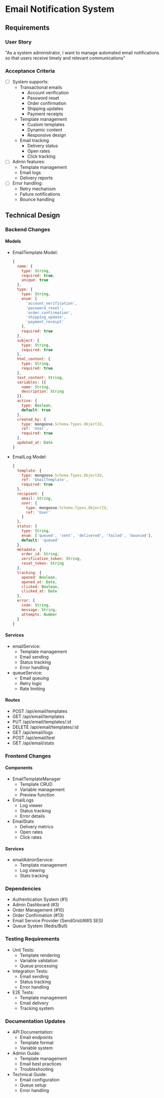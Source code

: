 # Email Notification System

## Requirements
### User Story
"As a system administrator, I want to manage automated email notifications so that users receive timely and relevant communications"

### Acceptance Criteria
- [ ] System supports:
  - Transactional emails
    - Account verification
    - Password reset
    - Order confirmation
    - Shipping updates
    - Payment receipts
  - Template management
    - Custom templates
    - Dynamic content
    - Responsive design
  - Email tracking
    - Delivery status
    - Open rates
    - Click tracking
- [ ] Admin features:
  - Template management
  - Email logs
  - Delivery reports
- [ ] Error handling:
  - Retry mechanism
  - Failure notifications
  - Bounce handling

## Technical Design

### Backend Changes
#### Models
- EmailTemplate Model:
  ```javascript
  {
    name: {
      type: String,
      required: true,
      unique: true
    },
    type: {
      type: String,
      enum: [
        'account_verification',
        'password_reset',
        'order_confirmation',
        'shipping_update',
        'payment_receipt'
      ],
      required: true
    },
    subject: {
      type: String,
      required: true
    },
    html_content: {
      type: String,
      required: true
    },
    text_content: String,
    variables: [{
      name: String,
      description: String
    }],
    active: {
      type: Boolean,
      default: true
    },
    created_by: {
      type: mongoose.Schema.Types.ObjectId,
      ref: 'User',
      required: true
    },
    updated_at: Date
  }
  ```

- EmailLog Model:
  ```javascript
  {
    template: {
      type: mongoose.Schema.Types.ObjectId,
      ref: 'EmailTemplate',
      required: true
    },
    recipient: {
      email: String,
      user: {
        type: mongoose.Schema.Types.ObjectId,
        ref: 'User'
      }
    },
    status: {
      type: String,
      enum: ['queued', 'sent', 'delivered', 'failed', 'bounced'],
      default: 'queued'
    },
    metadata: {
      order_id: String,
      verification_token: String,
      reset_token: String
    },
    tracking: {
      opened: Boolean,
      opened_at: Date,
      clicked: Boolean,
      clicked_at: Date
    },
    error: {
      code: String,
      message: String,
      attempts: Number
    }
  }
  ```

#### Services
- emailService:
  - Template management
  - Email sending
  - Status tracking
  - Error handling
- queueService:
  - Email queuing
  - Retry logic
  - Rate limiting

#### Routes
- POST /api/email/templates
- GET /api/email/templates
- PUT /api/email/templates/:id
- DELETE /api/email/templates/:id
- GET /api/email/logs
- POST /api/email/test
- GET /api/email/stats

### Frontend Changes
#### Components
- EmailTemplateManager
  - Template CRUD
  - Variable management
  - Preview function
- EmailLogs
  - Log viewer
  - Status tracking
  - Error details
- EmailStats
  - Delivery metrics
  - Open rates
  - Click rates

#### Services
- emailAdminService:
  - Template management
  - Log viewing
  - Stats tracking

### Dependencies
- Authentication System (#1)
- Admin Dashboard (#3)
- Order Management (#10)
- Order Confirmation (#13)
- Email Service Provider (SendGrid/AWS SES)
- Queue System (Redis/Bull)

### Testing Requirements
- Unit Tests:
  - Template rendering
  - Variable validation
  - Queue processing
- Integration Tests:
  - Email sending
  - Status tracking
  - Error handling
- E2E Tests:
  - Template management
  - Email delivery
  - Tracking system

### Documentation Updates
- API Documentation:
  - Email endpoints
  - Template format
  - Variable system
- Admin Guide:
  - Template management
  - Email best practices
  - Troubleshooting
- Technical Guide:
  - Email configuration
  - Queue setup
  - Error handling 